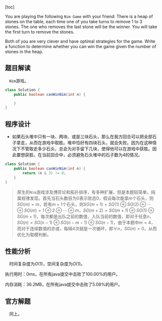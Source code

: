 [toc]

You are playing the following `Nim Game` with your friend: There is a heap of stones on the table, each time one of you take turns to remove 1 to 3 stones. The one who removes the last stone will be the winner. You will take the first turn to remove the stones.

Both of you are very clever and have optimal strategies for the game. Write a function to determine whether you can win the game given the number of stones in the heap.



## 题目解读

&emsp;`Nim`游戏。

```java
class Solution {
    public boolean canWinNim(int n) {

    }
}
```

## 程序设计

* 如果石头堆中只有一块、两块、或是三块石头，那么在我方回合可以把全部石子拿走，从而在游戏中取胜。堆中恰好有四块石头，就会失败。因为在这种情况下不管取走多少石头，总会为对手留下几块，使得他可以在游戏中获胜。因此要想获胜，在当前回合中，必须避免石头堆中的石子数为4的情况。

```java
class Solution {
    public boolean canWinNim(int n) {
        return (n & 3) != 0;
    }
}
```

> 原生的`Nim`游戏涉及博弈论和拓扑排序，有多种扩展，但是本题较简单，纯属规律发现。首先当石头数目为$0$表示败态$0$，假设每次能拿$m$个石头，则$SG(m) = m$，若有$m + 1$个石头，则$SG(m + 1) = SG(1) \oplus SG(2) \oplus \cdots \oplus SG(m) = 1 \oplus 2 \oplus \cdots \oplus m$，$SG(m + 2) = SG(m + 1) \oplus SG(1) \oplus SG(m + 1)$，每次都是出队之前的数值，入队当前的数值，即对于任意$n$，$SG(n) = SG(n - 1) \oplus SG(n - m -1) \oplus SG(n - 1)$，由于本题中$m = 4$，而对于连续数值的亦或，每隔$4$次就是一次循环，即$\forall n % 4 == 0$，$SG(n) = 0$，从而优化为取模判断。

## 性能分析

&emsp;时间复杂度为$O(1)$，空间复杂度为$O(1)$。

执行用时：0ms，在所有java提交中击败了100.00%的用户。

内存消耗：36.2MB，在所有java提交中击败了5.08%的用户。

## 官方解题

&emsp;同上。
